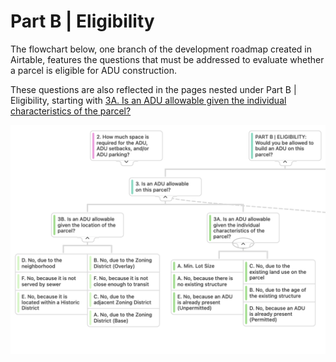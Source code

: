 # Part B | Eligibility

The flowchart below, one branch of the development roadmap created in Airtable, features the questions that must be addressed to evaluate whether a parcel is eligible for ADU construction.&#x20;

These questions are also reflected in the pages nested under Part B | Eligibility, starting with [3A. Is an ADU allowable given the individual characteristics of the parcel? ](3a.-is-an-adu-allowable-given-the-individual-characteristics-of-the-parcel.md)

![](<../../.gitbook/assets/image (4).png>)
